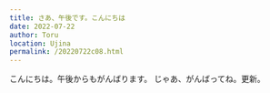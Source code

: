 ```yaml
---
title: さあ、午後です。こんにちは
date: 2022-07-22
author: Toru
location: Ujina
permalink: /20220722c08.html
---
```


こんにちは。午後からもがんばります。
じゃあ、がんばってね。更新。
